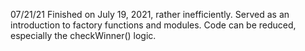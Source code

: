 07/21/21
Finished on July 19, 2021, rather inefficiently. Served as an introduction to factory functions and modules. Code can be reduced, especially the checkWinner() logic. 